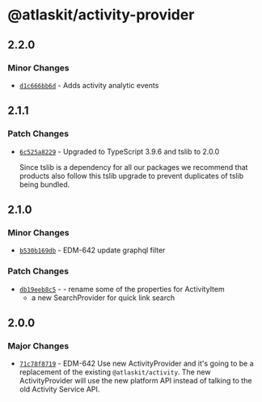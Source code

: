 # @atlaskit/activity-provider

## 2.2.0

### Minor Changes

- [`d1c666bb6d`](https://bitbucket.org/atlassian/atlassian-frontend/commits/d1c666bb6d) - Adds activity analytic events

## 2.1.1

### Patch Changes

- [`6c525a8229`](https://bitbucket.org/atlassian/atlassian-frontend/commits/6c525a8229) - Upgraded to TypeScript 3.9.6 and tslib to 2.0.0

  Since tslib is a dependency for all our packages we recommend that products also follow this tslib upgrade
  to prevent duplicates of tslib being bundled.

## 2.1.0

### Minor Changes

- [`b530b169db`](https://bitbucket.org/atlassian/atlassian-frontend/commits/b530b169db) - EDM-642 update graphql filter

### Patch Changes

- [`db19eeb8c5`](https://bitbucket.org/atlassian/atlassian-frontend/commits/db19eeb8c5) - - rename some of the properties for ActivityItem
  - a new SearchProvider for quick link search

## 2.0.0

### Major Changes

- [`71c78f8719`](https://bitbucket.org/atlassian/atlassian-frontend/commits/71c78f8719) - EDM-642 Use new ActivityProvider and it's going to be a replacement of the existing `@atlaskit/activity`. The new ActivityProvider will use the new platform API instead of talking to the old Activity Service API.
